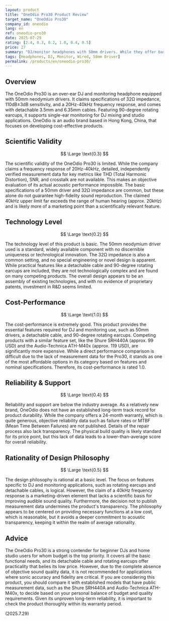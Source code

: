 ```yaml
---
layout: product
title: "OneOdio Pro30 Product Review"
target_name: "OneOdio Pro30"
company_id: oneodio
lang: en
ref: oneodio-pro30
date: 2025-07-29
rating: [2.4, 0.3, 0.2, 1.0, 0.4, 0.5]
price: 27
summary: "DJ/monitor headphones with 50mm drivers. While they offer basic features, a lack of measurement data raises questions about scientific validity. Cost-performance is excellent, being one of the most affordable options compared to competitors with similar features."
tags: [Headphones, DJ, Monitor, Wired, 50mm Driver]
permalink: /products/en/oneodio-pro30/
---
```


## Overview

The OneOdio Pro30 is an over-ear DJ and monitoring headphone equipped with 50mm neodymium drivers. It claims specifications of 32Ω impedance, 110dB±3dB sensitivity, and a 20Hz-40kHz frequency response, and comes with detachable 3.5mm and 6.35mm cables. Featuring 90-degree rotating earcups, it supports single-ear monitoring for DJ mixing and studio applications. OneOdio is an audio brand based in Hong Kong, China, that focuses on developing cost-effective products.

## Scientific Validity

$$ \Large \text{0.3} $$

The scientific validity of the OneOdio Pro30 is limited. While the company claims a frequency response of 20Hz-40kHz, detailed, independently verified measurement data for key metrics like THD (Total Harmonic Distortion), SNR, and crosstalk are not available. This makes an objective evaluation of its actual acoustic performance impossible. The basic specifications of a 50mm driver and 32Ω impedance are common, but these alone do not guarantee high-fidelity sound reproduction. The claimed 40kHz upper limit far exceeds the range of human hearing (approx. 20kHz) and is likely more of a marketing point than a scientifically relevant feature.

## Technology Level

$$ \Large \text{0.2} $$

The technology level of this product is basic. The 50mm neodymium driver used is a standard, widely available component with no discernible uniqueness or technological innovation. The 32Ω impedance is also a common setting, and no special engineering or novel design is apparent. While practical features like a detachable cable and 90-degree rotating earcups are included, they are not technologically complex and are found on many competing products. The overall design appears to be an assembly of existing technologies, and with no evidence of proprietary patents, investment in R&D seems limited.

## Cost-Performance

$$ \Large \text{1.0} $$

The cost-performance is extremely good. This product provides the essential features required for DJ and monitoring use, such as 50mm drivers, a detachable cable, and 90-degree rotating earcups. Competing products with a similar feature set, like the Shure SRH440A (approx. 99 USD) and the Audio-Technica ATH-M40x (approx. 119 USD), are significantly more expensive. While a direct performance comparison is difficult due to the lack of measurement data for the Pro30, it stands as one of the most affordable options in its category based on features and nominal specifications. Therefore, its cost-performance is rated 1.0.

## Reliability & Support

$$ \Large \text{0.4} $$

Reliability and support are below the industry average. As a relatively new brand, OneOdio does not have an established long-term track record for product durability. While the company offers a 24-month warranty, which is quite generous, objective reliability data such as failure rates or MTBF (Mean Time Between Failures) are not published. Details of the repair process also lack transparency. The physical build quality is likely standard for its price point, but this lack of data leads to a lower-than-average score for overall reliability.

## Rationality of Design Philosophy

$$ \Large \text{0.5} $$

The design philosophy is rational at a basic level. The focus on features specific to DJ and monitoring applications, such as rotating earcups and detachable cables, is logical. However, the claim of a 40kHz frequency response is a marketing-driven element that lacks a scientific basis for improving audible sound quality. Furthermore, the decision not to publish measurement data undermines the product's transparency. The philosophy appears to be centered on providing necessary functions at a low cost, which is reasonable, but it avoids a deeper commitment to acoustic transparency, keeping it within the realm of average rationality.

## Advice

The OneOdio Pro30 is a strong contender for beginner DJs and home studio users for whom budget is the top priority. It covers all the basic functional needs, and its detachable cable and rotating earcups offer practicality that belies its low price. However, due to the complete absence of objective sound quality data, it is not recommended for applications where sonic accuracy and fidelity are critical. If you are considering this product, you should compare it with established models that have public measurement data, such as the Shure SRH440A and Audio-Technica ATH-M40x, to decide based on your personal balance of budget and quality requirements. Given its unproven long-term reliability, it is important to check the product thoroughly within its warranty period.

(2025.7.29)
